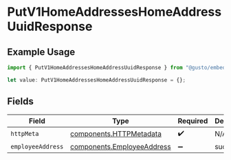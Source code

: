 # PutV1HomeAddressesHomeAddressUuidResponse

## Example Usage

```typescript
import { PutV1HomeAddressesHomeAddressUuidResponse } from "@gusto/embedded-api/models/operations/putv1homeaddresseshomeaddressuuid.js";

let value: PutV1HomeAddressesHomeAddressUuidResponse = {};
```

## Fields

| Field                                                                    | Type                                                                     | Required                                                                 | Description                                                              |
| ------------------------------------------------------------------------ | ------------------------------------------------------------------------ | ------------------------------------------------------------------------ | ------------------------------------------------------------------------ |
| `httpMeta`                                                               | [components.HTTPMetadata](../../models/components/httpmetadata.md)       | :heavy_check_mark:                                                       | N/A                                                                      |
| `employeeAddress`                                                        | [components.EmployeeAddress](../../models/components/employeeaddress.md) | :heavy_minus_sign:                                                       | successful                                                               |